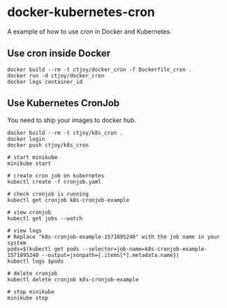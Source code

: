 # docker-kubernetes-cron
A example of how to use cron in Docker and Kubernetes.

## Use cron inside Docker

```
docker build --rm -t ctjoy/docker_cron -f Dockerfile_cron .
docker run -d ctjoy/docker_cron
docker logs container_id
```
## Use Kubernetes CronJob

You need to ship your images to docker hub.
```
docker build --rm -t ctjoy/k8s_cron .
docker login
docker push ctjoy/k8s_cron

# start minikube
minikube start

# create cron job on kubernetes
kubectl create -f cronjob.yaml

# check cronjob is running
kubectl get cronjob k8s-cronjob-example

# view cronjob
kubectl get jobs --watch

# view logs
# Replace "k8s-cronjob-example-1571895240" with the job name in your system
pods=$(kubectl get pods --selector=job-name=k8s-cronjob-example-1571895240 --output=jsonpath={.items[*].metadata.name})
kubectl logs $pods

# delete cronjob
kubectl delete cronjob k8s-cronjob-example

# stop minikube
minikube stop
```
